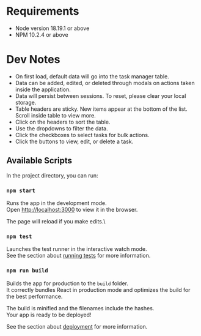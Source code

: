 # Requirements
* Node version 18.19.1 or above
* NPM 10.2.4 or above

# Dev Notes
* On first load, default data will go into the task manager table.
* Data can be added, edited, or deleted through modals on actions taken inside the application.
* Data will persist between sessions. To reset, please clear your local storage.
* Table headers are sticky. New items appear at the bottom of the list. Scroll inside table to view more.
* Click on the headers to sort the table.
* Use the dropdowns to filter the data.
* Click the checkboxes to select tasks for bulk actions.
* Click the buttons to view, edit, or delete a task.

## Available Scripts

In the project directory, you can run:

### `npm start`

Runs the app in the development mode.\
Open [http://localhost:3000](http://localhost:3000) to view it in the browser.

The page will reload if you make edits.\

### `npm test`

Launches the test runner in the interactive watch mode.\
See the section about [running tests](https://facebook.github.io/create-react-app/docs/running-tests) for more information.

### `npm run build`

Builds the app for production to the `build` folder.\
It correctly bundles React in production mode and optimizes the build for the best performance.

The build is minified and the filenames include the hashes.\
Your app is ready to be deployed!

See the section about [deployment](https://facebook.github.io/create-react-app/docs/deployment) for more information.